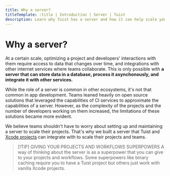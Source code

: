 ```yaml
---
title: Why a server?
titleTemplate: :title | Introduction | Server | Tuist
description: Learn why Tuist has a server and how it can help scale your app development.
---
```


# Why a server?

At a certain scale, optimizing a project and developers' interactions with them require access to data that changes over time, and integrations with other internet services where teams collaborate. This is only possible with **a server that can store data in a database, process it asynchonously, and integrate it with other services.**

While the role of a server is common in other ecosystems, it's not that common in app development. Teams leaned heavily on open source solutions that leveraged the capabilities of CI services to approximate the capabilities of a server. However, as the complexity of the projects and the number of developers working on them increased, the limitations of these solutions became more evident.

We believe teams shouldn't have to worry about setting up and maintaining a server to scale their projects. That's why we built a server that <LocalizedLink href="/guides/develop/projects">Tuist</LocalizedLink> and [Xcode projects](https://developer.apple.com/documentation/xcode/creating-an-xcode-project-for-an-app) can integrate with to scale their projects and teams.

> [!TIP] GIVING YOUR PROJECTS AND WORKFLOWS SUPERPOWERS
> A way of thinking about the server is as a superpower that you can give to your projects and workflows.
Some superpowers like <LocalizedLink href="/guides/develop/build/cache">binary caching</LocalizedLink> require you to have a <LocalizedLink href="/guides/develop/projects">Tuist project</LocalizedLink> but others just work with vanilla Xcode projects.
